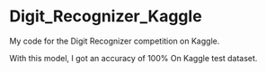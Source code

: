 # Digit_Recognizer_Kaggle
My code for the Digit Recognizer competition on Kaggle.

With this model, I got an accuracy of 100% On Kaggle test dataset.


